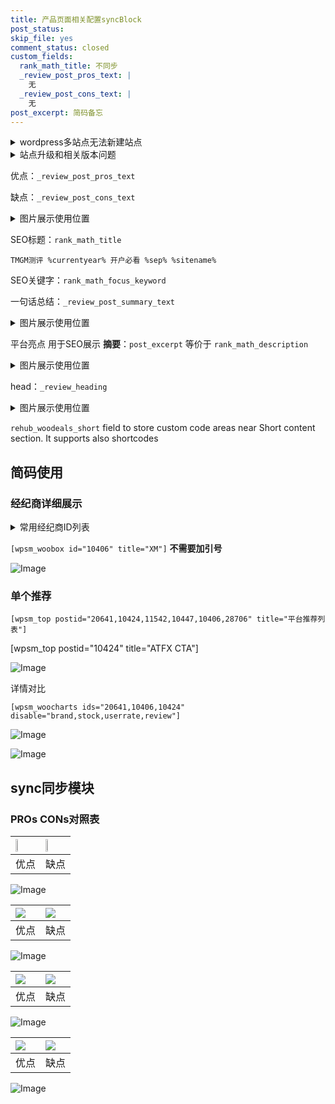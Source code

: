 ```yaml
---
title: 产品页面相关配置syncBlock
post_status: 
skip_file: yes
comment_status: closed
custom_fields:
  rank_math_title: 不同步
  _review_post_pros_text: |
    无
  _review_post_cons_text: |
    无
post_excerpt: 简码备忘
---
```

<details><summary>wordpress多站点无法新建站点</summary>

<li>和报错需要清理cookies一样的原因</li>
<li>wp-config.php里面<code>define( 'SUBDOMAIN_INSTALL', false );//子域名安装</code></li>
<li>新建子站点是用<code>define( 'SUBDOMAIN_INSTALL', true);//子域名安装</code> 完成以后，改成<code>false</code></li>
</details>

<details><summary>站点升级和相关版本问题</summary>

<p>wordpress：5.9.9
woocommerce：7.5.1
出现问题的地方：主题选项里面>><strong>Product layout >>compact style</strong></p>
<p>如何出现没有用过的字段 导致无法保存。先导出配置 然后进行修改，后面再次恢复即可。</p>
<p>出现部分字段无法显示时，需要返回默认布局后，对产品进行保存就好了。</p>
<p></p>
</details>

优点：`_review_post_pros_text`

缺点：`_review_post_cons_text`

<details><summary>图片展示使用位置</summary>

<img src="https://prod-files-secure.s3.us-west-2.amazonaws.com/39ed1227-6d7d-4570-be36-9ccd4a2c4241/f51d3d83-55d4-4bdf-9604-f37ec77ab556/Untitled.png?X-Amz-Algorithm=AWS4-HMAC-SHA256&X-Amz-Content-Sha256=UNSIGNED-PAYLOAD&X-Amz-Credential=ASIAZI2LB466UVVMNEIS%2F20250828%2Fus-west-2%2Fs3%2Faws4_request&X-Amz-Date=20250828T165529Z&X-Amz-Expires=3600&X-Amz-Security-Token=IQoJb3JpZ2luX2VjEFEaCXVzLXdlc3QtMiJIMEYCIQCs719ZGbkObhTmDd7pIaSEBanH8yH%2BRUCJnXwjRzfcKgIhAMz65T3aZqZgidoq906JJYMSZc593KjrDff2s4Am%2Bzt%2BKogECKr%2F%2F%2F%2F%2F%2F%2F%2F%2F%2FwEQABoMNjM3NDIzMTgzODA1IgzhIeZ7tTpsBd4pXvoq3AP3BSVv8jqXe4mQ%2BHRH%2BXAYcdCZbf7S876wg%2FByYpGydIhQK%2B4IacHZwSgBG4Z7R%2FT8cK%2Bg71bW093V%2BqjJ6geOlRom6jzHzFOeZnbFx8fzxk02JumM4bJhcro1mkyB12vsa4%2F3bMPDfSr7AVujx1JKhWfs2FDOM6ZBncNDGHg7b8s78TKyVpkURBMjEBbPvPh%2BSbyxKD94kh0zLmbSSHExsX4nLR3jT2BXWX925%2Brf9O%2FYUbQcrlm4PbuFbYxK886HSy6%2BhYEumb6blk7ykb9Gak5gLNqTfxOfFokMF54WF99op1kFqCjlMut9Dni7kbszDatFllM510FZTmO9DIqzPb4Wk1z1aiFuumkZD15STHGcolx4YoUldg91qPJBotNnJPG7rblk489r4%2Fzo81nPZtdbaIobr6p6q6yQ1Jn9QRFPTUlV5%2BErS9NRH9uPIYMa2yqYjy4YAnOjvviXrLO51kAg948EYfx%2BW06W%2FhnnburzPm5Fh%2F2JSeTqxs2UnuzTpQ9ru5hZoApfy5MCeLxfkmuYLGp2oqpjGv9p8IJVGvkesF061bdNoFVmAkK%2BUGllv%2FjE6CW2yx%2BLs%2BITm2cNFz0gX%2FeXtW2LJ3Z0r%2FLNfOGyifG9OAX1JZO7QzDYjMLFBjqkAUvVIFLCs83L3Ne%2Bbrl9amuz0a80yt9is3ww9UGGCNce6DgyUzIxTfB6VTdR69UrrRDun7yTcmsUyMRhyw2PMYKd8sFiU3uFRr8ZVNZtzJwFmfH3c2JCFnu2JfFjcpBz%2FKk1oAoE5uFGUysdLvBbl97l6lBbqn73fYFonSWX2aM3EgnbZJ7BqbXUHuP7vXPzxbniZvF1fg738TEr8EE%2BeH8nnbNK&X-Amz-Signature=4c1dcab3f20c9243d33d3c6273e4ada0917935b95296aa40f1b1f4b4483cb1cb&X-Amz-SignedHeaders=host&x-amz-checksum-mode=ENABLED&x-id=GetObject" alt="Image">
</details>

SEO标题：`rank_math_title`

`TMGM测评 %currentyear% 开户必看 %sep% %sitename%`

SEO关键字：`rank_math_focus_keyword`

一句话总结：`_review_post_summary_text`

<details><summary>图片展示使用位置</summary>

<img src="https://prod-files-secure.s3.us-west-2.amazonaws.com/39ed1227-6d7d-4570-be36-9ccd4a2c4241/4b96a922-296c-4f4e-8630-d1c870cbce01/Untitled.png?X-Amz-Algorithm=AWS4-HMAC-SHA256&X-Amz-Content-Sha256=UNSIGNED-PAYLOAD&X-Amz-Credential=ASIAZI2LB46675NJSZMG%2F20250828%2Fus-west-2%2Fs3%2Faws4_request&X-Amz-Date=20250828T165529Z&X-Amz-Expires=3600&X-Amz-Security-Token=IQoJb3JpZ2luX2VjEFEaCXVzLXdlc3QtMiJHMEUCIQDAXbLxBm9xN7TBvRIqJlJUZUsbBkm3OHXTfRoiQSE%2B%2BwIgOEad1AzaQnGzkCUcSeJl7MVYiQdeaUyKjBeFut6bdwIqiAQIqv%2F%2F%2F%2F%2F%2F%2F%2F%2F%2FARAAGgw2Mzc0MjMxODM4MDUiDJZhjzbslzHEZRou%2FyrcAyN1zEeiFwbuJUe1vKgssNeaGT7CTntA44gNT79s9NCLvVSH%2BQtE1PAjOgMWfVNndVG4zQJchhxFHGmlPIwIWw8%2FCoCkHy7bMiG3DK7hHBKPbvfhftookCqdiZiTGRkhgOU9McTAYVMUdtDWn8xgw0AaX%2BSrCgAxYkhj9n8J8D95D9HgUxk5gTx1u99i2Olp%2By1UTClGVH475xhJVEWv4GBxjVB9bJSKo%2BjFb08sfRdVmRXu4OnqsXodGDckdYT3SgMz8JMdfPxZvjUXTfIMCNqo32fROXLGRbVunqwE58oU2UgdtOJ3gqAIUWfIcDKAKQA3r%2FmBXk74LGdu1eflAkc%2FrI7BO20nWNPoe8fbIltG0PBj3hAgiUgYXGCDc68ysGoPkbP%2B5NrcdNSJypS65EtxP3eRHpQWcriFfDWaOO6UmCEHznuxbfV49lEjO48O1nUy2pU%2FPpAc4l0dYNR8hTdnW0QQANzSLfNCm7Kyk2LDKreYVI9HF0pKtYpHBRtFe4dKFufopXTmSdhEDAs5Ge3j9fk1Iu5m3LYQsDahh03llKZUmlrFIDHbLMLMR9A%2BzFWN3SQveupBiRvLX3GvFpfSG9Rmy1d4jQ%2Bf1TG3qZDXDjw877Y4tz3xc4oRMMWMwsUGOqUBPEZEOTsN%2F9%2B9DfbyaAYgaDeXmTH0Ns%2BcdHgEZaFOpnoCSaGfqXmu9kyl5llUOKbozXdUujAtq1xFMxuP41otEZvpryosk22JhCOV%2FXM6ac4i%2BnTpKulHnZnMTyVALR7Zgi1dBSOhpztwNGPHZSY4kh0B9XoYV%2FUE24%2Bz%2BeWlqM4HmBAY5Bxz9Y7BFz9BdN0pKF91el1iPPpKK%2FkpPHBAwua96ljb&X-Amz-Signature=72261075ec5e73dc2c803474296db6d7af3d659108013427a137b096ed5dd808&X-Amz-SignedHeaders=host&x-amz-checksum-mode=ENABLED&x-id=GetObject" alt="Image">
</details>

平台亮点 用于SEO展示 **摘要**：`post_excerpt`  等价于 `rank_math_description`

<details><summary>图片展示使用位置</summary>

<img src="https://prod-files-secure.s3.us-west-2.amazonaws.com/39ed1227-6d7d-4570-be36-9ccd4a2c4241/1ee11f63-b60a-4dfe-a7a7-d58ff23b5d88/Untitled.png?X-Amz-Algorithm=AWS4-HMAC-SHA256&X-Amz-Content-Sha256=UNSIGNED-PAYLOAD&X-Amz-Credential=ASIAZI2LB4664SQF4BB4%2F20250828%2Fus-west-2%2Fs3%2Faws4_request&X-Amz-Date=20250828T165530Z&X-Amz-Expires=3600&X-Amz-Security-Token=IQoJb3JpZ2luX2VjEFEaCXVzLXdlc3QtMiJGMEQCIC%2FI3LpWlSazYM85eUfj5%2FndFyve3BvL06OXK1uJEwTDAiBKrVRt73HCCynActxwdJs54zzwzGLHXjqWoCCln0b%2FTyqIBAiq%2F%2F%2F%2F%2F%2F%2F%2F%2F%2F8BEAAaDDYzNzQyMzE4MzgwNSIMx7mDmXk1Xk9d0m1GKtwDIqw7EBLDV0kdCpoYyccyf060s%2FA8CGAHzCUQnmPDg22GItGK9qQzyTrx7FKYjAcRYyJLwq9K%2FfR83yEE1P98nvhJNLD6FJi%2BAOfQM5MWyG5o43x9ZRu8hrHXl6Gm%2B7cbhBq%2FbleVfkISVmETsqOQieJwMCq7v90C6JMY1LDMqvSpi6e2wIYIglxaAZFxW52JzifdgW%2FkNGP%2BMPDVnEisal0se8GZ%2FHG%2B0zhidM0vO%2FwJO8jhRe57Kj5X1J%2BcTWrHv9%2BbgmcmteVI81%2FxrNSGuahy%2BFErx8FpmdYKBG2HvyhdV9%2FoQwrzPkfCcUIE2Ve6xoHRTgmwngthz9tj%2FCfAPaGNDvlIz1eKEITB6shiu%2BdUC03621J8rRMHI30zNon3JQjcEFjOLQXOsFL4yitbYLOINtbcC1psKMZlR2au9CIOVbHcuP6T6bH96U8aBRDzTFCCxCFSTPq4Tnl8pseVuNWSCDxg%2B0663ndoXaFaiGdFuoyAnMRWfLX3%2BOC5ZNI%2BOerYDIjCzUCnqNbH3dDsNU9CqMP5wnluhhC8lC9l%2B%2BF4igXGvlf97Nbwl4yW%2BEgDURFhWLtLc4BBSJ%2BLV1J%2B9p6DTBoGeYH3PIbsTmxcac%2FnFizlBb4BcAq2Nzsw84vCxQY6pgGGyAPGVtXsfbrLREbiFZZunxv1r0xU5ha7S3fR6ZhvOvLWElOBrsg1AprQH2xPNx%2BqEg2t8IeKRVXPOcRoJM2BIwazH%2BPZAlyKKBAeINNZ%2BJ79rKyM6EU%2BvZeFPT9saVOHUkGrMNQ1Fil2Nqa7aCQXQpm7Bfy41xaRxDav%2BBhx%2ByJU%2BWf6YdqR%2F%2B0iwsV4xQeeRUNTqU9rINhcoQzuJm7g94QA8g%2Fr&X-Amz-Signature=0036864462f4590275353c3d4d1645f02aeff0a236807977aefe72e7c062825e&X-Amz-SignedHeaders=host&x-amz-checksum-mode=ENABLED&x-id=GetObject" alt="Image">
<img src="https://prod-files-secure.s3.us-west-2.amazonaws.com/39ed1227-6d7d-4570-be36-9ccd4a2c4241/ad4118b5-78d8-4fbe-801e-3b29b5d99c01/Untitled.png?X-Amz-Algorithm=AWS4-HMAC-SHA256&X-Amz-Content-Sha256=UNSIGNED-PAYLOAD&X-Amz-Credential=ASIAZI2LB4664SQF4BB4%2F20250828%2Fus-west-2%2Fs3%2Faws4_request&X-Amz-Date=20250828T165530Z&X-Amz-Expires=3600&X-Amz-Security-Token=IQoJb3JpZ2luX2VjEFEaCXVzLXdlc3QtMiJGMEQCIC%2FI3LpWlSazYM85eUfj5%2FndFyve3BvL06OXK1uJEwTDAiBKrVRt73HCCynActxwdJs54zzwzGLHXjqWoCCln0b%2FTyqIBAiq%2F%2F%2F%2F%2F%2F%2F%2F%2F%2F8BEAAaDDYzNzQyMzE4MzgwNSIMx7mDmXk1Xk9d0m1GKtwDIqw7EBLDV0kdCpoYyccyf060s%2FA8CGAHzCUQnmPDg22GItGK9qQzyTrx7FKYjAcRYyJLwq9K%2FfR83yEE1P98nvhJNLD6FJi%2BAOfQM5MWyG5o43x9ZRu8hrHXl6Gm%2B7cbhBq%2FbleVfkISVmETsqOQieJwMCq7v90C6JMY1LDMqvSpi6e2wIYIglxaAZFxW52JzifdgW%2FkNGP%2BMPDVnEisal0se8GZ%2FHG%2B0zhidM0vO%2FwJO8jhRe57Kj5X1J%2BcTWrHv9%2BbgmcmteVI81%2FxrNSGuahy%2BFErx8FpmdYKBG2HvyhdV9%2FoQwrzPkfCcUIE2Ve6xoHRTgmwngthz9tj%2FCfAPaGNDvlIz1eKEITB6shiu%2BdUC03621J8rRMHI30zNon3JQjcEFjOLQXOsFL4yitbYLOINtbcC1psKMZlR2au9CIOVbHcuP6T6bH96U8aBRDzTFCCxCFSTPq4Tnl8pseVuNWSCDxg%2B0663ndoXaFaiGdFuoyAnMRWfLX3%2BOC5ZNI%2BOerYDIjCzUCnqNbH3dDsNU9CqMP5wnluhhC8lC9l%2B%2BF4igXGvlf97Nbwl4yW%2BEgDURFhWLtLc4BBSJ%2BLV1J%2B9p6DTBoGeYH3PIbsTmxcac%2FnFizlBb4BcAq2Nzsw84vCxQY6pgGGyAPGVtXsfbrLREbiFZZunxv1r0xU5ha7S3fR6ZhvOvLWElOBrsg1AprQH2xPNx%2BqEg2t8IeKRVXPOcRoJM2BIwazH%2BPZAlyKKBAeINNZ%2BJ79rKyM6EU%2BvZeFPT9saVOHUkGrMNQ1Fil2Nqa7aCQXQpm7Bfy41xaRxDav%2BBhx%2ByJU%2BWf6YdqR%2F%2B0iwsV4xQeeRUNTqU9rINhcoQzuJm7g94QA8g%2Fr&X-Amz-Signature=5de0b5cf55a943432078c5aebf8c9cb5c76631379107fca249408b64fb29487d&X-Amz-SignedHeaders=host&x-amz-checksum-mode=ENABLED&x-id=GetObject" alt="Image">
<img src="https://prod-files-secure.s3.us-west-2.amazonaws.com/39ed1227-6d7d-4570-be36-9ccd4a2c4241/a38cf7c9-a79c-4b64-9e94-13589fe0758b/Untitled.png?X-Amz-Algorithm=AWS4-HMAC-SHA256&X-Amz-Content-Sha256=UNSIGNED-PAYLOAD&X-Amz-Credential=ASIAZI2LB4664SQF4BB4%2F20250828%2Fus-west-2%2Fs3%2Faws4_request&X-Amz-Date=20250828T165530Z&X-Amz-Expires=3600&X-Amz-Security-Token=IQoJb3JpZ2luX2VjEFEaCXVzLXdlc3QtMiJGMEQCIC%2FI3LpWlSazYM85eUfj5%2FndFyve3BvL06OXK1uJEwTDAiBKrVRt73HCCynActxwdJs54zzwzGLHXjqWoCCln0b%2FTyqIBAiq%2F%2F%2F%2F%2F%2F%2F%2F%2F%2F8BEAAaDDYzNzQyMzE4MzgwNSIMx7mDmXk1Xk9d0m1GKtwDIqw7EBLDV0kdCpoYyccyf060s%2FA8CGAHzCUQnmPDg22GItGK9qQzyTrx7FKYjAcRYyJLwq9K%2FfR83yEE1P98nvhJNLD6FJi%2BAOfQM5MWyG5o43x9ZRu8hrHXl6Gm%2B7cbhBq%2FbleVfkISVmETsqOQieJwMCq7v90C6JMY1LDMqvSpi6e2wIYIglxaAZFxW52JzifdgW%2FkNGP%2BMPDVnEisal0se8GZ%2FHG%2B0zhidM0vO%2FwJO8jhRe57Kj5X1J%2BcTWrHv9%2BbgmcmteVI81%2FxrNSGuahy%2BFErx8FpmdYKBG2HvyhdV9%2FoQwrzPkfCcUIE2Ve6xoHRTgmwngthz9tj%2FCfAPaGNDvlIz1eKEITB6shiu%2BdUC03621J8rRMHI30zNon3JQjcEFjOLQXOsFL4yitbYLOINtbcC1psKMZlR2au9CIOVbHcuP6T6bH96U8aBRDzTFCCxCFSTPq4Tnl8pseVuNWSCDxg%2B0663ndoXaFaiGdFuoyAnMRWfLX3%2BOC5ZNI%2BOerYDIjCzUCnqNbH3dDsNU9CqMP5wnluhhC8lC9l%2B%2BF4igXGvlf97Nbwl4yW%2BEgDURFhWLtLc4BBSJ%2BLV1J%2B9p6DTBoGeYH3PIbsTmxcac%2FnFizlBb4BcAq2Nzsw84vCxQY6pgGGyAPGVtXsfbrLREbiFZZunxv1r0xU5ha7S3fR6ZhvOvLWElOBrsg1AprQH2xPNx%2BqEg2t8IeKRVXPOcRoJM2BIwazH%2BPZAlyKKBAeINNZ%2BJ79rKyM6EU%2BvZeFPT9saVOHUkGrMNQ1Fil2Nqa7aCQXQpm7Bfy41xaRxDav%2BBhx%2ByJU%2BWf6YdqR%2F%2B0iwsV4xQeeRUNTqU9rINhcoQzuJm7g94QA8g%2Fr&X-Amz-Signature=2f62c34ebdcd41a695778c68e37fa4c0ac25e5b2ae14620b4ce2529782615d11&X-Amz-SignedHeaders=host&x-amz-checksum-mode=ENABLED&x-id=GetObject" alt="Image">
<img src="https://prod-files-secure.s3.us-west-2.amazonaws.com/39ed1227-6d7d-4570-be36-9ccd4a2c4241/7da6fc1e-d2ac-42ae-8c75-cb5749aa18f6/Untitled.png?X-Amz-Algorithm=AWS4-HMAC-SHA256&X-Amz-Content-Sha256=UNSIGNED-PAYLOAD&X-Amz-Credential=ASIAZI2LB4664SQF4BB4%2F20250828%2Fus-west-2%2Fs3%2Faws4_request&X-Amz-Date=20250828T165530Z&X-Amz-Expires=3600&X-Amz-Security-Token=IQoJb3JpZ2luX2VjEFEaCXVzLXdlc3QtMiJGMEQCIC%2FI3LpWlSazYM85eUfj5%2FndFyve3BvL06OXK1uJEwTDAiBKrVRt73HCCynActxwdJs54zzwzGLHXjqWoCCln0b%2FTyqIBAiq%2F%2F%2F%2F%2F%2F%2F%2F%2F%2F8BEAAaDDYzNzQyMzE4MzgwNSIMx7mDmXk1Xk9d0m1GKtwDIqw7EBLDV0kdCpoYyccyf060s%2FA8CGAHzCUQnmPDg22GItGK9qQzyTrx7FKYjAcRYyJLwq9K%2FfR83yEE1P98nvhJNLD6FJi%2BAOfQM5MWyG5o43x9ZRu8hrHXl6Gm%2B7cbhBq%2FbleVfkISVmETsqOQieJwMCq7v90C6JMY1LDMqvSpi6e2wIYIglxaAZFxW52JzifdgW%2FkNGP%2BMPDVnEisal0se8GZ%2FHG%2B0zhidM0vO%2FwJO8jhRe57Kj5X1J%2BcTWrHv9%2BbgmcmteVI81%2FxrNSGuahy%2BFErx8FpmdYKBG2HvyhdV9%2FoQwrzPkfCcUIE2Ve6xoHRTgmwngthz9tj%2FCfAPaGNDvlIz1eKEITB6shiu%2BdUC03621J8rRMHI30zNon3JQjcEFjOLQXOsFL4yitbYLOINtbcC1psKMZlR2au9CIOVbHcuP6T6bH96U8aBRDzTFCCxCFSTPq4Tnl8pseVuNWSCDxg%2B0663ndoXaFaiGdFuoyAnMRWfLX3%2BOC5ZNI%2BOerYDIjCzUCnqNbH3dDsNU9CqMP5wnluhhC8lC9l%2B%2BF4igXGvlf97Nbwl4yW%2BEgDURFhWLtLc4BBSJ%2BLV1J%2B9p6DTBoGeYH3PIbsTmxcac%2FnFizlBb4BcAq2Nzsw84vCxQY6pgGGyAPGVtXsfbrLREbiFZZunxv1r0xU5ha7S3fR6ZhvOvLWElOBrsg1AprQH2xPNx%2BqEg2t8IeKRVXPOcRoJM2BIwazH%2BPZAlyKKBAeINNZ%2BJ79rKyM6EU%2BvZeFPT9saVOHUkGrMNQ1Fil2Nqa7aCQXQpm7Bfy41xaRxDav%2BBhx%2ByJU%2BWf6YdqR%2F%2B0iwsV4xQeeRUNTqU9rINhcoQzuJm7g94QA8g%2Fr&X-Amz-Signature=08c419446db9e66eefa38dae7f104ad987782bc7c5a1e4fabc70c4a78f9918bb&X-Amz-SignedHeaders=host&x-amz-checksum-mode=ENABLED&x-id=GetObject" alt="Image">
<img src="https://prod-files-secure.s3.us-west-2.amazonaws.com/39ed1227-6d7d-4570-be36-9ccd4a2c4241/7e97f40a-eaee-47f5-b2f9-475f96808fa7/Untitled.png?X-Amz-Algorithm=AWS4-HMAC-SHA256&X-Amz-Content-Sha256=UNSIGNED-PAYLOAD&X-Amz-Credential=ASIAZI2LB4664SQF4BB4%2F20250828%2Fus-west-2%2Fs3%2Faws4_request&X-Amz-Date=20250828T165530Z&X-Amz-Expires=3600&X-Amz-Security-Token=IQoJb3JpZ2luX2VjEFEaCXVzLXdlc3QtMiJGMEQCIC%2FI3LpWlSazYM85eUfj5%2FndFyve3BvL06OXK1uJEwTDAiBKrVRt73HCCynActxwdJs54zzwzGLHXjqWoCCln0b%2FTyqIBAiq%2F%2F%2F%2F%2F%2F%2F%2F%2F%2F8BEAAaDDYzNzQyMzE4MzgwNSIMx7mDmXk1Xk9d0m1GKtwDIqw7EBLDV0kdCpoYyccyf060s%2FA8CGAHzCUQnmPDg22GItGK9qQzyTrx7FKYjAcRYyJLwq9K%2FfR83yEE1P98nvhJNLD6FJi%2BAOfQM5MWyG5o43x9ZRu8hrHXl6Gm%2B7cbhBq%2FbleVfkISVmETsqOQieJwMCq7v90C6JMY1LDMqvSpi6e2wIYIglxaAZFxW52JzifdgW%2FkNGP%2BMPDVnEisal0se8GZ%2FHG%2B0zhidM0vO%2FwJO8jhRe57Kj5X1J%2BcTWrHv9%2BbgmcmteVI81%2FxrNSGuahy%2BFErx8FpmdYKBG2HvyhdV9%2FoQwrzPkfCcUIE2Ve6xoHRTgmwngthz9tj%2FCfAPaGNDvlIz1eKEITB6shiu%2BdUC03621J8rRMHI30zNon3JQjcEFjOLQXOsFL4yitbYLOINtbcC1psKMZlR2au9CIOVbHcuP6T6bH96U8aBRDzTFCCxCFSTPq4Tnl8pseVuNWSCDxg%2B0663ndoXaFaiGdFuoyAnMRWfLX3%2BOC5ZNI%2BOerYDIjCzUCnqNbH3dDsNU9CqMP5wnluhhC8lC9l%2B%2BF4igXGvlf97Nbwl4yW%2BEgDURFhWLtLc4BBSJ%2BLV1J%2B9p6DTBoGeYH3PIbsTmxcac%2FnFizlBb4BcAq2Nzsw84vCxQY6pgGGyAPGVtXsfbrLREbiFZZunxv1r0xU5ha7S3fR6ZhvOvLWElOBrsg1AprQH2xPNx%2BqEg2t8IeKRVXPOcRoJM2BIwazH%2BPZAlyKKBAeINNZ%2BJ79rKyM6EU%2BvZeFPT9saVOHUkGrMNQ1Fil2Nqa7aCQXQpm7Bfy41xaRxDav%2BBhx%2ByJU%2BWf6YdqR%2F%2B0iwsV4xQeeRUNTqU9rINhcoQzuJm7g94QA8g%2Fr&X-Amz-Signature=438aeec4baddd5a5079df04cf4e1a36f882537d5f464c760aa11882074b8a959&X-Amz-SignedHeaders=host&x-amz-checksum-mode=ENABLED&x-id=GetObject" alt="Image">
</details>

head：`_review_heading`

<details><summary>图片展示使用位置</summary>

<img src="https://prod-files-secure.s3.us-west-2.amazonaws.com/39ed1227-6d7d-4570-be36-9ccd4a2c4241/3a4650ad-9887-415c-889a-edd51fa54f27/Untitled.png?X-Amz-Algorithm=AWS4-HMAC-SHA256&X-Amz-Content-Sha256=UNSIGNED-PAYLOAD&X-Amz-Credential=ASIAZI2LB466YG2ZV6N7%2F20250828%2Fus-west-2%2Fs3%2Faws4_request&X-Amz-Date=20250828T165530Z&X-Amz-Expires=3600&X-Amz-Security-Token=IQoJb3JpZ2luX2VjEFEaCXVzLXdlc3QtMiJGMEQCIG2Cng%2Bw8Z2xhSGk6BYnqMEoDNmsIv%2B%2FZ%2FKdxYW75%2FxsAiAjZml7g%2BodNx8BuOqlm5EjusYxvWhx%2BShLtM4jW6u7xSqIBAiq%2F%2F%2F%2F%2F%2F%2F%2F%2F%2F8BEAAaDDYzNzQyMzE4MzgwNSIMTzyqsfC2NWsUweNlKtwDdd%2FO0q7NBPUorxvriASZU2B7AUgN0BB0DPoFljbJK3Kz9lDyZZQpA%2Bs567nKkSrhaD2hYEDoQSUx5AesNtzu9SrrTjfWcfgKEOTvZm%2BYX4eifIgJyN6MqegUPrYdgNJdyP637t8oKeKK3x%2BRtqe67FbsI3D1KqvuObgyoimnI1f0jH7b%2BmdH%2B2Z4Eq9zx5kGc20ozWmyXAjzBZZquqxwB%2BlUcEt0aU%2BJAx2%2FpFi32grVuM6ngrBTPpWsAmq2iS1dWUwY2sHvIehHxKE3mj21wrFyJMkKxAm1RwqXcZzcZWhaErB1GUT1ilk4oy%2B%2BA4ONTjcpiLxw3hpO3O2iYcLUm9NEEBUmrN4MregfSwle9xXztcrgE9B19OSq59SNE%2BubrwK6zXund%2FRqKVIFs3DKH3akNsY9BC1ADfz9ZwNIzKeikuR%2B2Gp9AbxMvZrG6bwSVyoC1UNNtBqHDvXElCpHA10%2FYIYf0ESoczZx7hlGQgIAJMRcU7Xg%2F0xn%2B%2FNEmZON%2FniM9WD1mU4Otmdc0QzUdqUUdo1I7O4QXBF4OjKX0K0JU1x6PdfIxjPFDb4%2F7mjzQQTcu8iMVYK%2BvsGwxOYwHfGK9eZXMXhTgT%2FFtcRUMOQUbfaaRSGqR%2BzJZj8wlIzCxQY6pgE3ocGTyBtxiJvXztHubRxW3IFAMcL%2F0UIY9VV3Agl%2B9bwwcKR%2F9A12WVNgxIweGFTVYM0lDjj%2BaQU8EGon8Bl%2BK0yzwdLuFqHGjesg9gFWW1Fy02zgfZF8gZlI8SNoGujoggwC28DxjMBWPCSL%2BtLQIdBGS%2BcbAPOGzGZp8E8hvXBK7RFHEOjiW9GM4trZIcfc1Yl18N040ojcIj3df4z1ndL3C%2FQ8&X-Amz-Signature=c21c50f8f9874010cdfce08a6ff25e7b5ac41282b8651b0507bc98ba1428558c&X-Amz-SignedHeaders=host&x-amz-checksum-mode=ENABLED&x-id=GetObject" alt="Image">
</details>

`rehub_woodeals_short`	field to store custom code areas near Short content section. It supports also shortcodes



## 简码使用

### 经纪商详细展示

<details><summary>常用经纪商ID列表</summary>

<pre><code class="php">嘉盛 ===> 20641  [wpsm_woobox id="20641" title="嘉盛"]
易信easymarkets ===> 11542  [wpsm_woobox id="11542" title="易信easymarkets"]
ATFX外汇 ===> 10424  [wpsm_woobox id="10424" title="ATFX"]
XM ===> 10406  [wpsm_woobox id="10406" title="XM"]
TMGM ===> 29622  [wpsm_woobox id="29622" title="TMGM"]
HYCM ===> 10447  [wpsm_woobox id="10447" title="HYCM"]
fpmarkets澳福外汇 ===> 20639  [wpsm_woobox id="20639" title="fpmarkets澳福外汇"]</code></pre>
</details>

`[wpsm_woobox id="10406" title="XM"]` **不需要加引号**

![Image](https://prod-files-secure.s3.us-west-2.amazonaws.com/39ed1227-6d7d-4570-be36-9ccd4a2c4241/4f898f9d-0fa7-4e43-acd3-ac6bc7be575a/Untitled.png?X-Amz-Algorithm=AWS4-HMAC-SHA256&X-Amz-Content-Sha256=UNSIGNED-PAYLOAD&X-Amz-Credential=ASIAZI2LB4666YIYFKIC%2F20250828%2Fus-west-2%2Fs3%2Faws4_request&X-Amz-Date=20250828T165525Z&X-Amz-Expires=3600&X-Amz-Security-Token=IQoJb3JpZ2luX2VjEFEaCXVzLXdlc3QtMiJHMEUCIQDr7a3V6vFxA73h6b0DfiGjXZDoSAwYvzMYqbonx1d7UQIgGQMbDfMnldawFd82%2BzalFb%2FLDavH9521TC%2FX8uzWMysqiAQIqv%2F%2F%2F%2F%2F%2F%2F%2F%2F%2FARAAGgw2Mzc0MjMxODM4MDUiDCq5PeQK7Qdpb0DzWSrcAxiz9MsQHa9I0QjU1x9%2FJBjQBn4ZVCk3nSyU3OuONYxXYDYtJ8UGEaUmNzJ4V99UPXCYGRiGW99CgzT2OZxTIMshR0Bzi0rx7sdtbuMGTia1gMhch9sAXIvlQ%2F1O5j8jouCHk7Uhdi1GAnZSdazSIfqkNhykM%2BCnEOvBKrpVN9Zle2PJkVa0Y1UiVKULxrRXLsExqYedSZ7lh4mDB7%2BEiPGjkJfHmqInU%2FpX5%2FyNIWzx4Nzx3AVp7d%2FmE93FOOeJdAgEUHm8wwA1pzmzY4K5tsNA%2BtPM%2FUJ7tWhJvKOBJR88YYopOfj3XPTAjcdPH7h2c6SJ%2FaQTpoOb6pdYf6vJmJ52ESqSO3V0zwhilIEU93pC8u6rGCFajLssq3EU0n6NkBnH2uYa6FSUP6OmtWHSKUqAsnMpGdvx9JW1PtVuVCdSdi2NPDzxj6Y9rJlQ0Z2kM%2FxernJN%2FYJRr75mLwhC1P5dJkE2fXvhoiQR0fQH5wybR%2B%2B4Th04uPYdYYfX2LbT3ZkuAUjxolrravu8XGQE%2FZTsXBVUgkRwp5maAPdMUXX5wyVv8jD2OmaQlPu0Nhwi9bqEEwNlG%2BMMYVai3XADh8lDqGbgxvCMoMlegBKjJ73Vus4gBxMrT0AeV800MO2LwsUGOqUBBIcxqT%2B%2FXKrOjL7eTXB6rqcPCdQ%2Bww2d4qxVvH1RIHNvAqiRxRRbw35y63R36YFrnw%2BeYqgXv1NVB6lwz%2BlNHlkHKBgRjJhMs80JUXPxqH5s8txCS1k8mOmZTabtgSkqzacM2%2Fn4bmXVUkG%2Bdvjfk%2Fwz60bK06R9BOCY1CpZYTpJNXCpyhAUhGXL6WamrmQAkK9894tgIWmuwxBH5%2FqTgymrxgKz&X-Amz-Signature=901e7a65cb6f3fa6fae5d422a33e5057caf52d0e1d6382a1bfd38d5e5a242599&X-Amz-SignedHeaders=host&x-amz-checksum-mode=ENABLED&x-id=GetObject)

### 单个推荐
`[wpsm_top postid="20641,10424,11542,10447,10406,28706" title="平台推荐列表"]`

[wpsm_top postid="10424" title="ATFX CTA"]

![Image](https://prod-files-secure.s3.us-west-2.amazonaws.com/39ed1227-6d7d-4570-be36-9ccd4a2c4241/5ac620dc-51a8-48b6-b55d-91f47299193c/Untitled.png?X-Amz-Algorithm=AWS4-HMAC-SHA256&X-Amz-Content-Sha256=UNSIGNED-PAYLOAD&X-Amz-Credential=ASIAZI2LB4666YIYFKIC%2F20250828%2Fus-west-2%2Fs3%2Faws4_request&X-Amz-Date=20250828T165525Z&X-Amz-Expires=3600&X-Amz-Security-Token=IQoJb3JpZ2luX2VjEFEaCXVzLXdlc3QtMiJHMEUCIQDr7a3V6vFxA73h6b0DfiGjXZDoSAwYvzMYqbonx1d7UQIgGQMbDfMnldawFd82%2BzalFb%2FLDavH9521TC%2FX8uzWMysqiAQIqv%2F%2F%2F%2F%2F%2F%2F%2F%2F%2FARAAGgw2Mzc0MjMxODM4MDUiDCq5PeQK7Qdpb0DzWSrcAxiz9MsQHa9I0QjU1x9%2FJBjQBn4ZVCk3nSyU3OuONYxXYDYtJ8UGEaUmNzJ4V99UPXCYGRiGW99CgzT2OZxTIMshR0Bzi0rx7sdtbuMGTia1gMhch9sAXIvlQ%2F1O5j8jouCHk7Uhdi1GAnZSdazSIfqkNhykM%2BCnEOvBKrpVN9Zle2PJkVa0Y1UiVKULxrRXLsExqYedSZ7lh4mDB7%2BEiPGjkJfHmqInU%2FpX5%2FyNIWzx4Nzx3AVp7d%2FmE93FOOeJdAgEUHm8wwA1pzmzY4K5tsNA%2BtPM%2FUJ7tWhJvKOBJR88YYopOfj3XPTAjcdPH7h2c6SJ%2FaQTpoOb6pdYf6vJmJ52ESqSO3V0zwhilIEU93pC8u6rGCFajLssq3EU0n6NkBnH2uYa6FSUP6OmtWHSKUqAsnMpGdvx9JW1PtVuVCdSdi2NPDzxj6Y9rJlQ0Z2kM%2FxernJN%2FYJRr75mLwhC1P5dJkE2fXvhoiQR0fQH5wybR%2B%2B4Th04uPYdYYfX2LbT3ZkuAUjxolrravu8XGQE%2FZTsXBVUgkRwp5maAPdMUXX5wyVv8jD2OmaQlPu0Nhwi9bqEEwNlG%2BMMYVai3XADh8lDqGbgxvCMoMlegBKjJ73Vus4gBxMrT0AeV800MO2LwsUGOqUBBIcxqT%2B%2FXKrOjL7eTXB6rqcPCdQ%2Bww2d4qxVvH1RIHNvAqiRxRRbw35y63R36YFrnw%2BeYqgXv1NVB6lwz%2BlNHlkHKBgRjJhMs80JUXPxqH5s8txCS1k8mOmZTabtgSkqzacM2%2Fn4bmXVUkG%2Bdvjfk%2Fwz60bK06R9BOCY1CpZYTpJNXCpyhAUhGXL6WamrmQAkK9894tgIWmuwxBH5%2FqTgymrxgKz&X-Amz-Signature=575fc364c93993ac192e6aecb5eeaa6985b3aa15be04fab5283491404d00f044&X-Amz-SignedHeaders=host&x-amz-checksum-mode=ENABLED&x-id=GetObject)

详情对比

`[wpsm_woocharts ids="20641,10406,10424" disable="brand,stock,userrate,review"]`

![Image](https://prod-files-secure.s3.us-west-2.amazonaws.com/39ed1227-6d7d-4570-be36-9ccd4a2c4241/bf3ba45f-b9f3-4295-8aef-b4a495fd25f4/Untitled.png?X-Amz-Algorithm=AWS4-HMAC-SHA256&X-Amz-Content-Sha256=UNSIGNED-PAYLOAD&X-Amz-Credential=ASIAZI2LB4666YIYFKIC%2F20250828%2Fus-west-2%2Fs3%2Faws4_request&X-Amz-Date=20250828T165525Z&X-Amz-Expires=3600&X-Amz-Security-Token=IQoJb3JpZ2luX2VjEFEaCXVzLXdlc3QtMiJHMEUCIQDr7a3V6vFxA73h6b0DfiGjXZDoSAwYvzMYqbonx1d7UQIgGQMbDfMnldawFd82%2BzalFb%2FLDavH9521TC%2FX8uzWMysqiAQIqv%2F%2F%2F%2F%2F%2F%2F%2F%2F%2FARAAGgw2Mzc0MjMxODM4MDUiDCq5PeQK7Qdpb0DzWSrcAxiz9MsQHa9I0QjU1x9%2FJBjQBn4ZVCk3nSyU3OuONYxXYDYtJ8UGEaUmNzJ4V99UPXCYGRiGW99CgzT2OZxTIMshR0Bzi0rx7sdtbuMGTia1gMhch9sAXIvlQ%2F1O5j8jouCHk7Uhdi1GAnZSdazSIfqkNhykM%2BCnEOvBKrpVN9Zle2PJkVa0Y1UiVKULxrRXLsExqYedSZ7lh4mDB7%2BEiPGjkJfHmqInU%2FpX5%2FyNIWzx4Nzx3AVp7d%2FmE93FOOeJdAgEUHm8wwA1pzmzY4K5tsNA%2BtPM%2FUJ7tWhJvKOBJR88YYopOfj3XPTAjcdPH7h2c6SJ%2FaQTpoOb6pdYf6vJmJ52ESqSO3V0zwhilIEU93pC8u6rGCFajLssq3EU0n6NkBnH2uYa6FSUP6OmtWHSKUqAsnMpGdvx9JW1PtVuVCdSdi2NPDzxj6Y9rJlQ0Z2kM%2FxernJN%2FYJRr75mLwhC1P5dJkE2fXvhoiQR0fQH5wybR%2B%2B4Th04uPYdYYfX2LbT3ZkuAUjxolrravu8XGQE%2FZTsXBVUgkRwp5maAPdMUXX5wyVv8jD2OmaQlPu0Nhwi9bqEEwNlG%2BMMYVai3XADh8lDqGbgxvCMoMlegBKjJ73Vus4gBxMrT0AeV800MO2LwsUGOqUBBIcxqT%2B%2FXKrOjL7eTXB6rqcPCdQ%2Bww2d4qxVvH1RIHNvAqiRxRRbw35y63R36YFrnw%2BeYqgXv1NVB6lwz%2BlNHlkHKBgRjJhMs80JUXPxqH5s8txCS1k8mOmZTabtgSkqzacM2%2Fn4bmXVUkG%2Bdvjfk%2Fwz60bK06R9BOCY1CpZYTpJNXCpyhAUhGXL6WamrmQAkK9894tgIWmuwxBH5%2FqTgymrxgKz&X-Amz-Signature=9e3101baabf6f2e5b360febacd9b162574db2b13b47a1f9394e1bd1f9ad1a1fb&X-Amz-SignedHeaders=host&x-amz-checksum-mode=ENABLED&x-id=GetObject)

![Image](https://prod-files-secure.s3.us-west-2.amazonaws.com/39ed1227-6d7d-4570-be36-9ccd4a2c4241/30bc56ef-f383-4b48-9768-2ebc9e436ec0/Untitled.png?X-Amz-Algorithm=AWS4-HMAC-SHA256&X-Amz-Content-Sha256=UNSIGNED-PAYLOAD&X-Amz-Credential=ASIAZI2LB4666YIYFKIC%2F20250828%2Fus-west-2%2Fs3%2Faws4_request&X-Amz-Date=20250828T165525Z&X-Amz-Expires=3600&X-Amz-Security-Token=IQoJb3JpZ2luX2VjEFEaCXVzLXdlc3QtMiJHMEUCIQDr7a3V6vFxA73h6b0DfiGjXZDoSAwYvzMYqbonx1d7UQIgGQMbDfMnldawFd82%2BzalFb%2FLDavH9521TC%2FX8uzWMysqiAQIqv%2F%2F%2F%2F%2F%2F%2F%2F%2F%2FARAAGgw2Mzc0MjMxODM4MDUiDCq5PeQK7Qdpb0DzWSrcAxiz9MsQHa9I0QjU1x9%2FJBjQBn4ZVCk3nSyU3OuONYxXYDYtJ8UGEaUmNzJ4V99UPXCYGRiGW99CgzT2OZxTIMshR0Bzi0rx7sdtbuMGTia1gMhch9sAXIvlQ%2F1O5j8jouCHk7Uhdi1GAnZSdazSIfqkNhykM%2BCnEOvBKrpVN9Zle2PJkVa0Y1UiVKULxrRXLsExqYedSZ7lh4mDB7%2BEiPGjkJfHmqInU%2FpX5%2FyNIWzx4Nzx3AVp7d%2FmE93FOOeJdAgEUHm8wwA1pzmzY4K5tsNA%2BtPM%2FUJ7tWhJvKOBJR88YYopOfj3XPTAjcdPH7h2c6SJ%2FaQTpoOb6pdYf6vJmJ52ESqSO3V0zwhilIEU93pC8u6rGCFajLssq3EU0n6NkBnH2uYa6FSUP6OmtWHSKUqAsnMpGdvx9JW1PtVuVCdSdi2NPDzxj6Y9rJlQ0Z2kM%2FxernJN%2FYJRr75mLwhC1P5dJkE2fXvhoiQR0fQH5wybR%2B%2B4Th04uPYdYYfX2LbT3ZkuAUjxolrravu8XGQE%2FZTsXBVUgkRwp5maAPdMUXX5wyVv8jD2OmaQlPu0Nhwi9bqEEwNlG%2BMMYVai3XADh8lDqGbgxvCMoMlegBKjJ73Vus4gBxMrT0AeV800MO2LwsUGOqUBBIcxqT%2B%2FXKrOjL7eTXB6rqcPCdQ%2Bww2d4qxVvH1RIHNvAqiRxRRbw35y63R36YFrnw%2BeYqgXv1NVB6lwz%2BlNHlkHKBgRjJhMs80JUXPxqH5s8txCS1k8mOmZTabtgSkqzacM2%2Fn4bmXVUkG%2Bdvjfk%2Fwz60bK06R9BOCY1CpZYTpJNXCpyhAUhGXL6WamrmQAkK9894tgIWmuwxBH5%2FqTgymrxgKz&X-Amz-Signature=80949780a0ac4f938f1dcfb86c00177b193a4322a5831fd3ff7d5151532f8a4d&X-Amz-SignedHeaders=host&x-amz-checksum-mode=ENABLED&x-id=GetObject)

## sync同步模块

### PROs CONs对照表

| <img src="https://cdn.ifttt.fun/gh/jarlin8/OSS@main/icons/customize/pros.svg" height="auto" width="37.3%"> | <img src="https://cdn.ifttt.fun/gh/jarlin8/OSS@main/icons/customize/cons.svg" height="auto" width="28.8%"> |
| :--- | :--- |
| 优点 | 缺点 |

![Image](https://prod-files-secure.s3.us-west-2.amazonaws.com/39ed1227-6d7d-4570-be36-9ccd4a2c4241/8742b755-dfb5-4004-9a5f-d6e561664bd8/Untitled.png?X-Amz-Algorithm=AWS4-HMAC-SHA256&X-Amz-Content-Sha256=UNSIGNED-PAYLOAD&X-Amz-Credential=ASIAZI2LB4666YIYFKIC%2F20250828%2Fus-west-2%2Fs3%2Faws4_request&X-Amz-Date=20250828T165525Z&X-Amz-Expires=3600&X-Amz-Security-Token=IQoJb3JpZ2luX2VjEFEaCXVzLXdlc3QtMiJHMEUCIQDr7a3V6vFxA73h6b0DfiGjXZDoSAwYvzMYqbonx1d7UQIgGQMbDfMnldawFd82%2BzalFb%2FLDavH9521TC%2FX8uzWMysqiAQIqv%2F%2F%2F%2F%2F%2F%2F%2F%2F%2FARAAGgw2Mzc0MjMxODM4MDUiDCq5PeQK7Qdpb0DzWSrcAxiz9MsQHa9I0QjU1x9%2FJBjQBn4ZVCk3nSyU3OuONYxXYDYtJ8UGEaUmNzJ4V99UPXCYGRiGW99CgzT2OZxTIMshR0Bzi0rx7sdtbuMGTia1gMhch9sAXIvlQ%2F1O5j8jouCHk7Uhdi1GAnZSdazSIfqkNhykM%2BCnEOvBKrpVN9Zle2PJkVa0Y1UiVKULxrRXLsExqYedSZ7lh4mDB7%2BEiPGjkJfHmqInU%2FpX5%2FyNIWzx4Nzx3AVp7d%2FmE93FOOeJdAgEUHm8wwA1pzmzY4K5tsNA%2BtPM%2FUJ7tWhJvKOBJR88YYopOfj3XPTAjcdPH7h2c6SJ%2FaQTpoOb6pdYf6vJmJ52ESqSO3V0zwhilIEU93pC8u6rGCFajLssq3EU0n6NkBnH2uYa6FSUP6OmtWHSKUqAsnMpGdvx9JW1PtVuVCdSdi2NPDzxj6Y9rJlQ0Z2kM%2FxernJN%2FYJRr75mLwhC1P5dJkE2fXvhoiQR0fQH5wybR%2B%2B4Th04uPYdYYfX2LbT3ZkuAUjxolrravu8XGQE%2FZTsXBVUgkRwp5maAPdMUXX5wyVv8jD2OmaQlPu0Nhwi9bqEEwNlG%2BMMYVai3XADh8lDqGbgxvCMoMlegBKjJ73Vus4gBxMrT0AeV800MO2LwsUGOqUBBIcxqT%2B%2FXKrOjL7eTXB6rqcPCdQ%2Bww2d4qxVvH1RIHNvAqiRxRRbw35y63R36YFrnw%2BeYqgXv1NVB6lwz%2BlNHlkHKBgRjJhMs80JUXPxqH5s8txCS1k8mOmZTabtgSkqzacM2%2Fn4bmXVUkG%2Bdvjfk%2Fwz60bK06R9BOCY1CpZYTpJNXCpyhAUhGXL6WamrmQAkK9894tgIWmuwxBH5%2FqTgymrxgKz&X-Amz-Signature=4b8e32286b7153975b16dfb1971b34d66a03cc02cd447c805ccf784ee3984dde&X-Amz-SignedHeaders=host&x-amz-checksum-mode=ENABLED&x-id=GetObject)

| <img src="https://cdn.ifttt.fun/gh/jarlin8/OSS@main/icons/customize/pros1.svg" height="auto"> | <img src="https://cdn.ifttt.fun/gh/jarlin8/OSS@main/icons/customize/cons1.svg" height="auto"> |
| :--- | :--- |
| 优点 | 缺点 |

![Image](https://prod-files-secure.s3.us-west-2.amazonaws.com/39ed1227-6d7d-4570-be36-9ccd4a2c4241/806358f8-c9c4-4e17-bb35-c6c76a5397a5/Untitled.png?X-Amz-Algorithm=AWS4-HMAC-SHA256&X-Amz-Content-Sha256=UNSIGNED-PAYLOAD&X-Amz-Credential=ASIAZI2LB4666YIYFKIC%2F20250828%2Fus-west-2%2Fs3%2Faws4_request&X-Amz-Date=20250828T165525Z&X-Amz-Expires=3600&X-Amz-Security-Token=IQoJb3JpZ2luX2VjEFEaCXVzLXdlc3QtMiJHMEUCIQDr7a3V6vFxA73h6b0DfiGjXZDoSAwYvzMYqbonx1d7UQIgGQMbDfMnldawFd82%2BzalFb%2FLDavH9521TC%2FX8uzWMysqiAQIqv%2F%2F%2F%2F%2F%2F%2F%2F%2F%2FARAAGgw2Mzc0MjMxODM4MDUiDCq5PeQK7Qdpb0DzWSrcAxiz9MsQHa9I0QjU1x9%2FJBjQBn4ZVCk3nSyU3OuONYxXYDYtJ8UGEaUmNzJ4V99UPXCYGRiGW99CgzT2OZxTIMshR0Bzi0rx7sdtbuMGTia1gMhch9sAXIvlQ%2F1O5j8jouCHk7Uhdi1GAnZSdazSIfqkNhykM%2BCnEOvBKrpVN9Zle2PJkVa0Y1UiVKULxrRXLsExqYedSZ7lh4mDB7%2BEiPGjkJfHmqInU%2FpX5%2FyNIWzx4Nzx3AVp7d%2FmE93FOOeJdAgEUHm8wwA1pzmzY4K5tsNA%2BtPM%2FUJ7tWhJvKOBJR88YYopOfj3XPTAjcdPH7h2c6SJ%2FaQTpoOb6pdYf6vJmJ52ESqSO3V0zwhilIEU93pC8u6rGCFajLssq3EU0n6NkBnH2uYa6FSUP6OmtWHSKUqAsnMpGdvx9JW1PtVuVCdSdi2NPDzxj6Y9rJlQ0Z2kM%2FxernJN%2FYJRr75mLwhC1P5dJkE2fXvhoiQR0fQH5wybR%2B%2B4Th04uPYdYYfX2LbT3ZkuAUjxolrravu8XGQE%2FZTsXBVUgkRwp5maAPdMUXX5wyVv8jD2OmaQlPu0Nhwi9bqEEwNlG%2BMMYVai3XADh8lDqGbgxvCMoMlegBKjJ73Vus4gBxMrT0AeV800MO2LwsUGOqUBBIcxqT%2B%2FXKrOjL7eTXB6rqcPCdQ%2Bww2d4qxVvH1RIHNvAqiRxRRbw35y63R36YFrnw%2BeYqgXv1NVB6lwz%2BlNHlkHKBgRjJhMs80JUXPxqH5s8txCS1k8mOmZTabtgSkqzacM2%2Fn4bmXVUkG%2Bdvjfk%2Fwz60bK06R9BOCY1CpZYTpJNXCpyhAUhGXL6WamrmQAkK9894tgIWmuwxBH5%2FqTgymrxgKz&X-Amz-Signature=709a2d558a0002328fca9d9e6f5f0d7d9d3768c2f72738a8adb3f502625e1c6a&X-Amz-SignedHeaders=host&x-amz-checksum-mode=ENABLED&x-id=GetObject)

| <img src="https://cdn.ifttt.fun/gh/jarlin8/OSS@main/icons/customize/pros2.svg" height="auto"> | <img src="https://cdn.ifttt.fun/gh/jarlin8/OSS@main/icons/customize/cons2.svg" height="auto"> |
| :--- | :--- |
| 优点 | 缺点 |

![Image](https://prod-files-secure.s3.us-west-2.amazonaws.com/39ed1227-6d7d-4570-be36-9ccd4a2c4241/a9245ec9-70dd-4005-b534-0d54315fc5f3/Untitled.png?X-Amz-Algorithm=AWS4-HMAC-SHA256&X-Amz-Content-Sha256=UNSIGNED-PAYLOAD&X-Amz-Credential=ASIAZI2LB4666YIYFKIC%2F20250828%2Fus-west-2%2Fs3%2Faws4_request&X-Amz-Date=20250828T165525Z&X-Amz-Expires=3600&X-Amz-Security-Token=IQoJb3JpZ2luX2VjEFEaCXVzLXdlc3QtMiJHMEUCIQDr7a3V6vFxA73h6b0DfiGjXZDoSAwYvzMYqbonx1d7UQIgGQMbDfMnldawFd82%2BzalFb%2FLDavH9521TC%2FX8uzWMysqiAQIqv%2F%2F%2F%2F%2F%2F%2F%2F%2F%2FARAAGgw2Mzc0MjMxODM4MDUiDCq5PeQK7Qdpb0DzWSrcAxiz9MsQHa9I0QjU1x9%2FJBjQBn4ZVCk3nSyU3OuONYxXYDYtJ8UGEaUmNzJ4V99UPXCYGRiGW99CgzT2OZxTIMshR0Bzi0rx7sdtbuMGTia1gMhch9sAXIvlQ%2F1O5j8jouCHk7Uhdi1GAnZSdazSIfqkNhykM%2BCnEOvBKrpVN9Zle2PJkVa0Y1UiVKULxrRXLsExqYedSZ7lh4mDB7%2BEiPGjkJfHmqInU%2FpX5%2FyNIWzx4Nzx3AVp7d%2FmE93FOOeJdAgEUHm8wwA1pzmzY4K5tsNA%2BtPM%2FUJ7tWhJvKOBJR88YYopOfj3XPTAjcdPH7h2c6SJ%2FaQTpoOb6pdYf6vJmJ52ESqSO3V0zwhilIEU93pC8u6rGCFajLssq3EU0n6NkBnH2uYa6FSUP6OmtWHSKUqAsnMpGdvx9JW1PtVuVCdSdi2NPDzxj6Y9rJlQ0Z2kM%2FxernJN%2FYJRr75mLwhC1P5dJkE2fXvhoiQR0fQH5wybR%2B%2B4Th04uPYdYYfX2LbT3ZkuAUjxolrravu8XGQE%2FZTsXBVUgkRwp5maAPdMUXX5wyVv8jD2OmaQlPu0Nhwi9bqEEwNlG%2BMMYVai3XADh8lDqGbgxvCMoMlegBKjJ73Vus4gBxMrT0AeV800MO2LwsUGOqUBBIcxqT%2B%2FXKrOjL7eTXB6rqcPCdQ%2Bww2d4qxVvH1RIHNvAqiRxRRbw35y63R36YFrnw%2BeYqgXv1NVB6lwz%2BlNHlkHKBgRjJhMs80JUXPxqH5s8txCS1k8mOmZTabtgSkqzacM2%2Fn4bmXVUkG%2Bdvjfk%2Fwz60bK06R9BOCY1CpZYTpJNXCpyhAUhGXL6WamrmQAkK9894tgIWmuwxBH5%2FqTgymrxgKz&X-Amz-Signature=76880a055f1d88092f5f498045e404e3a6858d6d8f45486761630f5aee317f3b&X-Amz-SignedHeaders=host&x-amz-checksum-mode=ENABLED&x-id=GetObject)

| <img src="https://cdn.ifttt.fun/gh/jarlin8/OSS@main/icons/customize/pros3.svg" height="auto"> | <img src="https://cdn.ifttt.fun/gh/jarlin8/OSS@main/icons/customize/cons3.svg" height="auto"> |
| :--- | :--- |
| 优点 | 缺点 |

![Image](https://prod-files-secure.s3.us-west-2.amazonaws.com/39ed1227-6d7d-4570-be36-9ccd4a2c4241/e1e580a2-2e5c-4780-9ff4-19c318fc2284/Untitled.png?X-Amz-Algorithm=AWS4-HMAC-SHA256&X-Amz-Content-Sha256=UNSIGNED-PAYLOAD&X-Amz-Credential=ASIAZI2LB4666YIYFKIC%2F20250828%2Fus-west-2%2Fs3%2Faws4_request&X-Amz-Date=20250828T165525Z&X-Amz-Expires=3600&X-Amz-Security-Token=IQoJb3JpZ2luX2VjEFEaCXVzLXdlc3QtMiJHMEUCIQDr7a3V6vFxA73h6b0DfiGjXZDoSAwYvzMYqbonx1d7UQIgGQMbDfMnldawFd82%2BzalFb%2FLDavH9521TC%2FX8uzWMysqiAQIqv%2F%2F%2F%2F%2F%2F%2F%2F%2F%2FARAAGgw2Mzc0MjMxODM4MDUiDCq5PeQK7Qdpb0DzWSrcAxiz9MsQHa9I0QjU1x9%2FJBjQBn4ZVCk3nSyU3OuONYxXYDYtJ8UGEaUmNzJ4V99UPXCYGRiGW99CgzT2OZxTIMshR0Bzi0rx7sdtbuMGTia1gMhch9sAXIvlQ%2F1O5j8jouCHk7Uhdi1GAnZSdazSIfqkNhykM%2BCnEOvBKrpVN9Zle2PJkVa0Y1UiVKULxrRXLsExqYedSZ7lh4mDB7%2BEiPGjkJfHmqInU%2FpX5%2FyNIWzx4Nzx3AVp7d%2FmE93FOOeJdAgEUHm8wwA1pzmzY4K5tsNA%2BtPM%2FUJ7tWhJvKOBJR88YYopOfj3XPTAjcdPH7h2c6SJ%2FaQTpoOb6pdYf6vJmJ52ESqSO3V0zwhilIEU93pC8u6rGCFajLssq3EU0n6NkBnH2uYa6FSUP6OmtWHSKUqAsnMpGdvx9JW1PtVuVCdSdi2NPDzxj6Y9rJlQ0Z2kM%2FxernJN%2FYJRr75mLwhC1P5dJkE2fXvhoiQR0fQH5wybR%2B%2B4Th04uPYdYYfX2LbT3ZkuAUjxolrravu8XGQE%2FZTsXBVUgkRwp5maAPdMUXX5wyVv8jD2OmaQlPu0Nhwi9bqEEwNlG%2BMMYVai3XADh8lDqGbgxvCMoMlegBKjJ73Vus4gBxMrT0AeV800MO2LwsUGOqUBBIcxqT%2B%2FXKrOjL7eTXB6rqcPCdQ%2Bww2d4qxVvH1RIHNvAqiRxRRbw35y63R36YFrnw%2BeYqgXv1NVB6lwz%2BlNHlkHKBgRjJhMs80JUXPxqH5s8txCS1k8mOmZTabtgSkqzacM2%2Fn4bmXVUkG%2Bdvjfk%2Fwz60bK06R9BOCY1CpZYTpJNXCpyhAUhGXL6WamrmQAkK9894tgIWmuwxBH5%2FqTgymrxgKz&X-Amz-Signature=796dc6437fa803600b94b4a52c99999009e8b2117fbbf21ad5bca45b2aab4378&X-Amz-SignedHeaders=host&x-amz-checksum-mode=ENABLED&x-id=GetObject)